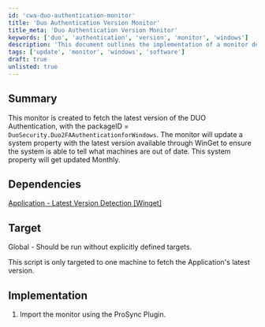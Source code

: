 ```yaml
---
id: 'cwa-duo-authentication-monitor'
title: 'Duo Authentication Version Monitor'
title_meta: 'Duo Authentication Version Monitor'
keywords: ['duo', 'authentication', 'version', 'monitor', 'windows']
description: 'This document outlines the implementation of a monitor designed to fetch the latest version of the DUO Authentication application for Windows. It updates a system property with the latest version available through WinGet, ensuring that systems can identify outdated installations. The monitor is set to update monthly and is intended for global deployment.'
tags: ['update', 'monitor', 'windows', 'software']
draft: true
unlisted: true
---
```

## Summary

This monitor is created to fetch the latest version of the DUO Authentication, with the packageID = `DuoSecurity.Duo2FAAuthenticationforWindows`. The monitor will update a system property with the latest version available through WinGet to ensure the system is able to tell what machines are out of date. This system property will get updated Monthly.

## Dependencies

[Application - Latest Version Detection [Winget]](https://proval.itglue.com/DOC-5078775-14466237)

## Target

Global - Should be run without explicitly defined targets.

This script is only targeted to one machine to fetch the Application's latest version.

## Implementation

1. Import the monitor using the ProSync Plugin.




